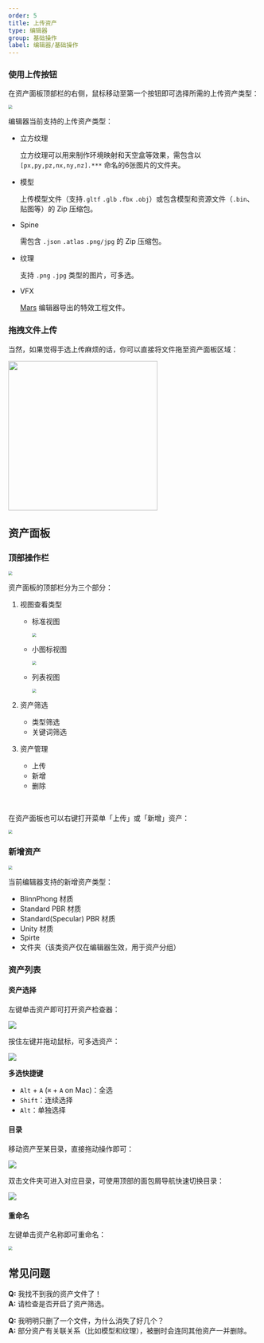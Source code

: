 ```yaml
---
order: 5
title: 上传资产
type: 编辑器
group: 基础操作
label: 编辑器/基础操作
---
```


### 使用上传按钮

在资产面板顶部栏的右侧，鼠标移动至第一个按钮即可选择所需的上传资产类型：

<img src="https://gw.alipayobjects.com/zos/OasisHub/addd31fb-1bb5-413e-aea7-7e35d50b7242/image-20210722151210168.png" style="zoom:50%;" />

编辑器当前支持的上传资产类型：

- 立方纹理

  立方纹理可以用来制作环境映射和天空盒等效果，需包含以 `[px,py,pz,nx,ny,nz].***` 命名的6张图片的文件夹。

- 模型

  上传模型文件（支持`.gltf` `.glb` `.fbx` `.obj`）或包含模型和资源文件（`.bin`、贴图等）的 Zip 压缩包。

- Spine

  需包含 `.json` `.atlas` `.png/jpg` 的 Zip 压缩包。

- 纹理

  支持 `.png` `.jpg` 类型的图片，可多选。

- VFX

  [Mars](https://render.alipay.com/p/s/mars-editor) 编辑器导出的特效工程文件。

### 拖拽文件上传

当然，如果觉得手选上传麻烦的话，你可以直接将文件拖至资产面板区域：

<img src="https://gw.alipayobjects.com/zos/OasisHub/df4e6718-846c-4901-bf87-84177e213e01/Screen%252520Recording%2525202021-07-22%252520at%25252015.14.55.gif" height="300px" />


## 资产面板

### 顶部操作栏

<img src="https://gw.alipayobjects.com/zos/OasisHub/a2b23cbf-1cf2-489b-bba2-71603abb0775/image-20210722153338834.png" style="zoom:50%;" />

资产面板的顶部栏分为三个部分：

1. 视图查看类型
   - 标准视图

     <img src="https://gw.alipayobjects.com/zos/OasisHub/41cb9baf-c6e5-4ce9-ae71-b8a35688dd25/image-20210722165947088.png" style="zoom:50%;" />

   - 小图标视图

     <img src="https://gw.alipayobjects.com/zos/OasisHub/60c8f8b1-0415-4fcb-93be-2acf89fdd83a/image-20210722170113845.png" style="zoom:50%;" />

   - 列表视图

     <img src="https://gw.alipayobjects.com/zos/OasisHub/633644bc-652a-4b0f-9874-e4f7ae63b0e8/image-20210722170204288.png" style="zoom:50%;" />

2. 资产筛选
   - 类型筛选
   - 关键词筛选
3. 资产管理
   - 上传
   - 新增
   - 删除

<br />

在资产面板也可以右键打开菜单「上传」或「新增」资产：

<img src="https://gw.alipayobjects.com/zos/OasisHub/ec2c5c54-7bd5-444f-8a49-912611bf68ec/image-20210722173621994.png" style="zoom:50%;" />

### 新增资产

<img src="https://gw.alipayobjects.com/zos/OasisHub/66e4a69e-2c94-4dc6-9807-1af5b1ae51a3/image-20210722175046349.png" style="zoom:50%;" />

当前编辑器支持的新增资产类型：
- BlinnPhong 材质
- Standard PBR 材质
- Standard(Specular) PBR 材质
- Unity 材质
- Spirte
- 文件夹（该类资产仅在编辑器生效，用于资产分组）

### 资产列表

#### 资产选择

左键单击资产即可打开资产检查器：

<img src="https://gw.alipayobjects.com/zos/OasisHub/9ecd2aee-521d-469b-a989-21762e0c8c3e/s_sel.gif" />

按住左键并拖动鼠标，可多选资产：

<img src="https://gw.alipayobjects.com/zos/OasisHub/dfa3d20e-0a0d-4723-8124-abdd3e6fd6bb/m_sel.gif" />

**多选快捷键**
- `Alt` + `A` (`⌘` + `A` on Mac)：全选
- `Shift`：连续选择
- `Alt`：单独选择

#### 目录

移动资产至某目录，直接拖动操作即可：

<img src="https://gw.alipayobjects.com/zos/OasisHub/c87c9f27-e76f-4fa4-878c-39d086a9653b/put_in.gif" />

双击文件夹可进入对应目录，可使用顶部的面包屑导航快速切换目录：

<img src="https://gw.alipayobjects.com/zos/OasisHub/465ad9b6-a5b6-47eb-9c63-604f40e08e70/in.gif" />

#### 重命名

左键单击资产名称即可重命名：

<img src="https://gw.alipayobjects.com/zos/OasisHub/3fb2d5b5-63b3-4465-9a25-d8b6fb1180dd/image-20210722194724616.png" style="zoom:50%;" />


## 常见问题

**Q:** 我找不到我的资产文件了！<br />
**A:** 请检查是否开启了资产筛选。

**Q:** 我明明只删了一个文件，为什么消失了好几个？<br />
**A:** 部分资产有关联关系（比如模型和纹理），被删时会连同其他资产一并删除。
